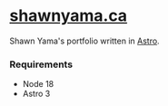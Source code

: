 # [shawnyama.ca](https://shawnyama.ca/)

Shawn Yama's portfolio written in [Astro](https://astro.build/).

### Requirements
- Node 18
- Astro 3